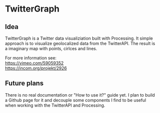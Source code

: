 TwitterGraph
============

## Idea

TwitterGraph is a Twitter data visualiziation built with Processing. It simple approach is to visualize geolocalized
data from the TwitterAPI. The result is a imaginary map with points, cirlces and lines.

For more information see:<br>
https://vimeo.com/59059352<br>
https://incom.org/projekt/2926

## Future plans

There is no real documentation or "How to use it?" guide yet. I plan to build a Github page for it and decouple some components I find to be useful when working with the TwitterAPI and Processing.